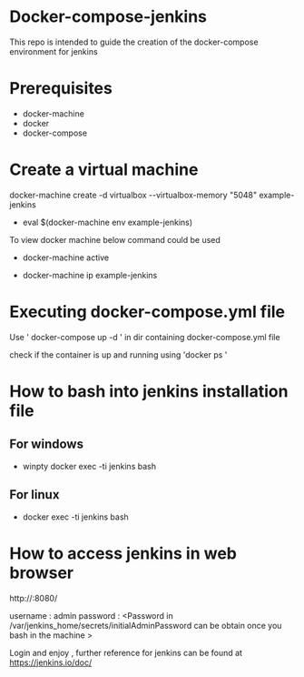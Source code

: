 # Docker-compose-jenkins
This repo is intended to guide the creation of the docker-compose environment for jenkins


# Prerequisites

* docker-machine
* docker 
* docker-compose

# Create a virtual machine 

docker-machine create -d virtualbox --virtualbox-memory "5048" example-jenkins

* eval $(docker-machine env example-jenkins)

To view docker machine below command could be used 

* docker-machine active

* docker-machine ip example-jenkins


# Executing docker-compose.yml file 

Use ' docker-compose up -d ' in dir containing docker-compose.yml file

check if the container is up and running using 'docker ps '

# How to bash into jenkins installation file 

## For windows 
* winpty docker  exec -ti  jenkins bash   

## For linux 

* docker  exec -ti  jenkins bash   


# How to access jenkins in web browser

http://<ip>:8080/

username : admin
password : <Password in /var/jenkins_home/secrets/initialAdminPassword can be obtain once you bash in the machine >


Login and enjoy , further reference for jenkins can be found at https://jenkins.io/doc/

